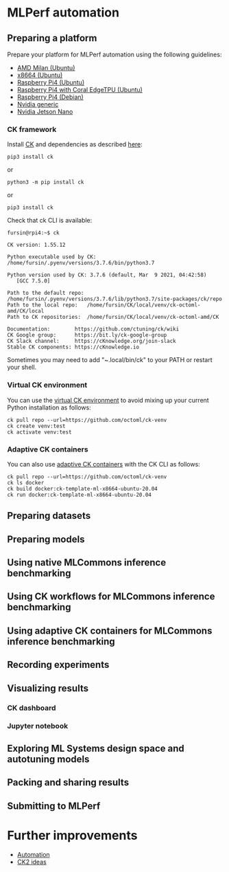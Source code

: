 # MLPerf automation

## Preparing a platform

Prepare your platform for MLPerf automation using the following guidelines:

* [AMD Milan (Ubuntu)](platform-amd-milan.md)
* [x8664 (Ubuntu)](platform-x8664-ubuntu.md)
* [Raspberry Pi4 (Ubuntu)](platform-rpi4-ubuntu.md)
* [Raspberry Pi4 with Coral EdgeTPU (Ubuntu)](platform-rpi4-coral-ubuntu.md)
* [Raspberry Pi4 (Debian)](platform-rpi4-debian.md)
* [Nvidia generic](platform-nvidia-generic.md)
* [Nvidia Jetson Nano](platform-nvidia-jetson-nano.md)


### CK framework

Install [CK](https://github.com/ctuning/ck) and dependencies as described [here](https://ck.readthedocs.io/en/latest/src/installation.html):

```
pip3 install ck
```
or 
```
python3 -m pip install ck
```
or
```
pip3 install ck
```

Check that ck CLI is available:
```
fursin@rpi4:~$ ck

CK version: 1.55.12

Python executable used by CK: /home/fursin/.pyenv/versions/3.7.6/bin/python3.7

Python version used by CK: 3.7.6 (default, Mar  9 2021, 04:42:58)
   [GCC 7.5.0]

Path to the default repo: /home/fursin/.pyenv/versions/3.7.6/lib/python3.7/site-packages/ck/repo
Path to the local repo:   /home/fursin/CK/local/venv/ck-octoml-amd/CK/local
Path to CK repositories:  /home/fursin/CK/local/venv/ck-octoml-amd/CK

Documentation:        https://github.com/ctuning/ck/wiki
CK Google group:      https://bit.ly/ck-google-group
CK Slack channel:     https://cKnowledge.org/join-slack
Stable CK components: https://cKnowledge.io
```

Sometimes you may need to add "~.local/bin/ck" to your PATH or restart your shell.

### Virtual CK environment

You can use the [virtual CK environment](https://github.com/octoml/ck-venv) to avoid mixing up your current Python installation as follows:
```
ck pull repo --url=https://github.com/octoml/ck-venv
ck create venv:test
ck activate venv:test
```

### Adaptive CK containers

You can also use [adaptive CK containers](https://github.com/octoml/ck-venv/blob/main/README.docker.md)
with the CK CLI as follows:

```
ck pull repo --url=https://github.com/octoml/ck-venv
ck ls docker
ck build docker:ck-template-ml-x8664-ubuntu-20.04
ck run docker:ck-template-ml-x8664-ubuntu-20.04
```

## Preparing datasets

## Preparing models

## Using native MLCommons inference benchmarking

## Using CK workflows for MLCommons inference benchmarking

## Using adaptive CK containers for MLCommons inference benchmarking

## Recording experiments

## Visualizing results

### CK dashboard

### Jupyter notebook

## Exploring ML Systems design space and autotuning models

## Packing and sharing results

## Submitting to MLPerf

# Further improvements

* [Automation](tbd-automation.md)
* [CK2 ideas](tbd-ck2.md)
